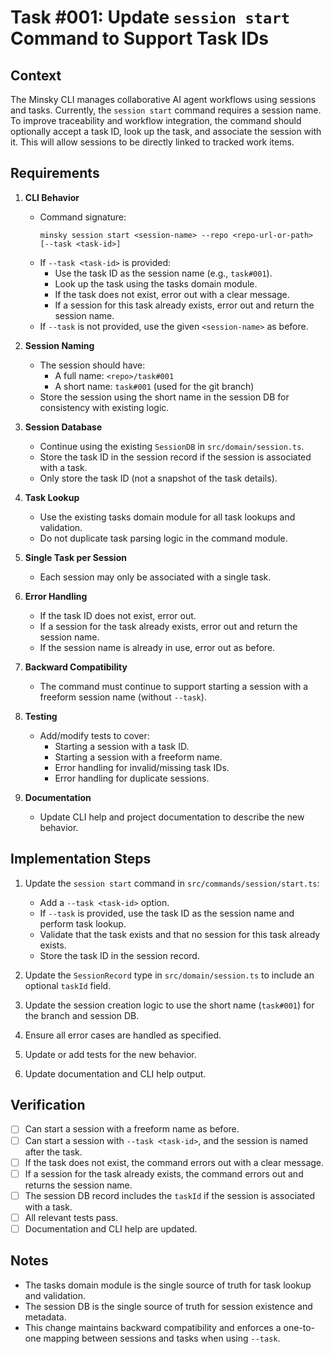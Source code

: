 # Task #001: Update `session start` Command to Support Task IDs

## Context

The Minsky CLI manages collaborative AI agent workflows using sessions and tasks. Currently, the `session start` command requires a session name. To improve traceability and workflow integration, the command should optionally accept a task ID, look up the task, and associate the session with it. This will allow sessions to be directly linked to tracked work items.

## Requirements

1. **CLI Behavior**
   - Command signature:
     ```
     minsky session start <session-name> --repo <repo-url-or-path> [--task <task-id>]
     ```
   - If `--task <task-id>` is provided:
     - Use the task ID as the session name (e.g., `task#001`).
     - Look up the task using the tasks domain module.
     - If the task does not exist, error out with a clear message.
     - If a session for this task already exists, error out and return the session name.
   - If `--task` is not provided, use the given `<session-name>` as before.

2. **Session Naming**
   - The session should have:
     - A full name: `<repo>/task#001`
     - A short name: `task#001` (used for the git branch)
   - Store the session using the short name in the session DB for consistency with existing logic.

3. **Session Database**
   - Continue using the existing `SessionDB` in `src/domain/session.ts`.
   - Store the task ID in the session record if the session is associated with a task.
   - Only store the task ID (not a snapshot of the task details).

4. **Task Lookup**
   - Use the existing tasks domain module for all task lookups and validation.
   - Do not duplicate task parsing logic in the command module.

5. **Single Task per Session**
   - Each session may only be associated with a single task.

6. **Error Handling**
   - If the task ID does not exist, error out.
   - If a session for the task already exists, error out and return the session name.
   - If the session name is already in use, error out as before.

7. **Backward Compatibility**
   - The command must continue to support starting a session with a freeform session name (without `--task`).

8. **Testing**
   - Add/modify tests to cover:
     - Starting a session with a task ID.
     - Starting a session with a freeform name.
     - Error handling for invalid/missing task IDs.
     - Error handling for duplicate sessions.

9. **Documentation**
   - Update CLI help and project documentation to describe the new behavior.

## Implementation Steps

1. Update the `session start` command in `src/commands/session/start.ts`:
   - Add a `--task <task-id>` option.
   - If `--task` is provided, use the task ID as the session name and perform task lookup.
   - Validate that the task exists and that no session for this task already exists.
   - Store the task ID in the session record.

2. Update the `SessionRecord` type in `src/domain/session.ts` to include an optional `taskId` field.

3. Update the session creation logic to use the short name (`task#001`) for the branch and session DB.

4. Ensure all error cases are handled as specified.

5. Update or add tests for the new behavior.

6. Update documentation and CLI help output.

## Verification

- [ ] Can start a session with a freeform name as before.
- [ ] Can start a session with `--task <task-id>`, and the session is named after the task.
- [ ] If the task does not exist, the command errors out with a clear message.
- [ ] If a session for the task already exists, the command errors out and returns the session name.
- [ ] The session DB record includes the `taskId` if the session is associated with a task.
- [ ] All relevant tests pass.
- [ ] Documentation and CLI help are updated.

## Notes

- The tasks domain module is the single source of truth for task lookup and validation.
- The session DB is the single source of truth for session existence and metadata.
- This change maintains backward compatibility and enforces a one-to-one mapping between sessions and tasks when using `--task`. 
